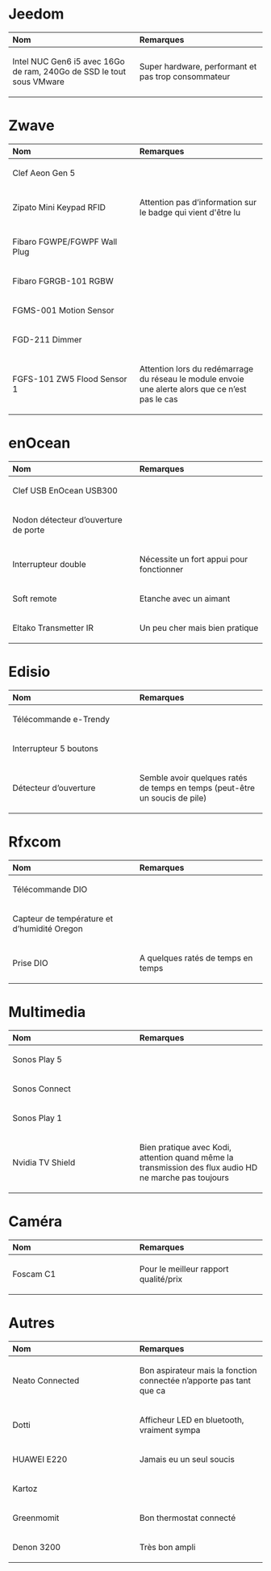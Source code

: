 Jeedom
======

<table>
<colgroup>
<col width="50%" />
<col width="50%" />
</colgroup>
<thead>
<tr class="header">
<th align="left">Nom</th>
<th align="left">Remarques</th>
</tr>
</thead>
<tbody>
<tr class="odd">
<td align="left"><p>Intel NUC Gen6 i5 avec 16Go de ram, 240Go de SSD le tout sous VMware</p></td>
<td align="left"><p>Super hardware, performant et pas trop consommateur</p></td>
</tr>
</tbody>
</table>

Zwave
=====

<table>
<colgroup>
<col width="50%" />
<col width="50%" />
</colgroup>
<thead>
<tr class="header">
<th align="left">Nom</th>
<th align="left">Remarques</th>
</tr>
</thead>
<tbody>
<tr class="odd">
<td align="left"><p>Clef Aeon Gen 5</p></td>
<td align="left"></td>
</tr>
<tr class="even">
<td align="left"><p>Zipato Mini Keypad RFID</p></td>
<td align="left"><p>Attention pas d’information sur le badge qui vient d'être lu</p></td>
</tr>
<tr class="odd">
<td align="left"><p>Fibaro FGWPE/FGWPF Wall Plug</p></td>
<td align="left"></td>
</tr>
<tr class="even">
<td align="left"><p>Fibaro FGRGB-101 RGBW</p></td>
<td align="left"></td>
</tr>
<tr class="odd">
<td align="left"><p>FGMS-001 Motion Sensor</p></td>
<td align="left"></td>
</tr>
<tr class="even">
<td align="left"><p>FGD-211 Dimmer</p></td>
<td align="left"></td>
</tr>
<tr class="odd">
<td align="left"><p>FGFS-101 ZW5 Flood Sensor 1</p></td>
<td align="left"><p>Attention lors du redémarrage du réseau le module envoie une alerte alors que ce n’est pas le cas</p></td>
</tr>
</tbody>
</table>

enOcean
=======

<table>
<colgroup>
<col width="50%" />
<col width="50%" />
</colgroup>
<thead>
<tr class="header">
<th align="left">Nom</th>
<th align="left">Remarques</th>
</tr>
</thead>
<tbody>
<tr class="odd">
<td align="left"><p>Clef USB EnOcean USB300</p></td>
<td align="left"></td>
</tr>
<tr class="even">
<td align="left"><p>Nodon détecteur d’ouverture de porte</p></td>
<td align="left"></td>
</tr>
<tr class="odd">
<td align="left"><p>Interrupteur double</p></td>
<td align="left"><p>Nécessite un fort appui pour fonctionner</p></td>
</tr>
<tr class="even">
<td align="left"><p>Soft remote</p></td>
<td align="left"><p>Etanche avec un aimant</p></td>
</tr>
<tr class="odd">
<td align="left"><p>Eltako Transmetter IR</p></td>
<td align="left"><p>Un peu cher mais bien pratique</p></td>
</tr>
</tbody>
</table>

Edisio
======

<table>
<colgroup>
<col width="50%" />
<col width="50%" />
</colgroup>
<thead>
<tr class="header">
<th align="left">Nom</th>
<th align="left">Remarques</th>
</tr>
</thead>
<tbody>
<tr class="odd">
<td align="left"><p>Télécommande e-Trendy</p></td>
<td align="left"></td>
</tr>
<tr class="even">
<td align="left"><p>Interrupteur 5 boutons</p></td>
<td align="left"></td>
</tr>
<tr class="odd">
<td align="left"><p>Détecteur d’ouverture</p></td>
<td align="left"><p>Semble avoir quelques ratés de temps en temps (peut-être un soucis de pile)</p></td>
</tr>
</tbody>
</table>

Rfxcom
======

<table>
<colgroup>
<col width="50%" />
<col width="50%" />
</colgroup>
<thead>
<tr class="header">
<th align="left">Nom</th>
<th align="left">Remarques</th>
</tr>
</thead>
<tbody>
<tr class="odd">
<td align="left"><p>Télécommande DIO</p></td>
<td align="left"></td>
</tr>
<tr class="even">
<td align="left"><p>Capteur de température et d’humidité Oregon</p></td>
<td align="left"></td>
</tr>
<tr class="odd">
<td align="left"><p>Prise DIO</p></td>
<td align="left"><p>A quelques ratés de temps en temps</p></td>
</tr>
</tbody>
</table>

Multimedia
==========

<table>
<colgroup>
<col width="50%" />
<col width="50%" />
</colgroup>
<thead>
<tr class="header">
<th align="left">Nom</th>
<th align="left">Remarques</th>
</tr>
</thead>
<tbody>
<tr class="odd">
<td align="left"><p>Sonos Play 5</p></td>
<td align="left"></td>
</tr>
<tr class="even">
<td align="left"><p>Sonos Connect</p></td>
<td align="left"></td>
</tr>
<tr class="odd">
<td align="left"><p>Sonos Play 1</p></td>
<td align="left"></td>
</tr>
<tr class="even">
<td align="left"><p>Nvidia TV Shield</p></td>
<td align="left"><p>Bien pratique avec Kodi, attention quand même la transmission des flux audio HD ne marche pas toujours</p></td>
</tr>
</tbody>
</table>

Caméra
======

<table>
<colgroup>
<col width="50%" />
<col width="50%" />
</colgroup>
<thead>
<tr class="header">
<th align="left">Nom</th>
<th align="left">Remarques</th>
</tr>
</thead>
<tbody>
<tr class="odd">
<td align="left"><p>Foscam C1</p></td>
<td align="left"><p>Pour le meilleur rapport qualité/prix</p></td>
</tr>
</tbody>
</table>

Autres
======

<table>
<colgroup>
<col width="50%" />
<col width="50%" />
</colgroup>
<thead>
<tr class="header">
<th align="left">Nom</th>
<th align="left">Remarques</th>
</tr>
</thead>
<tbody>
<tr class="odd">
<td align="left"><p>Neato Connected</p></td>
<td align="left"><p>Bon aspirateur mais la fonction connectée n’apporte pas tant que ca</p></td>
</tr>
<tr class="even">
<td align="left"><p>Dotti</p></td>
<td align="left"><p>Afficheur LED en bluetooth, vraiment sympa</p></td>
</tr>
<tr class="odd">
<td align="left"><p>HUAWEI E220</p></td>
<td align="left"><p>Jamais eu un seul soucis</p></td>
</tr>
<tr class="even">
<td align="left"><p>Kartoz</p></td>
<td align="left"></td>
</tr>
<tr class="odd">
<td align="left"><p>Greenmomit</p></td>
<td align="left"><p>Bon thermostat connecté</p></td>
</tr>
<tr class="even">
<td align="left"><p>Denon 3200</p></td>
<td align="left"><p>Très bon ampli</p></td>
</tr>
</tbody>
</table>


